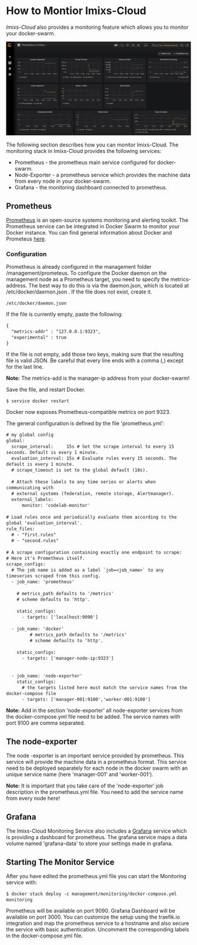 # How to Montior Imixs-Cloud

_Imixs-Cloud_ also provides a monitoring feature which allows you to monitor your docker-swarm.

<img src="./imixs-cloud-04.png" />

The following section describes how you can monitor Imixs-Cloud. The monitoring stack in Imixs-Cloud provides the following services:

 * Prometheus - the prometheus main service configured for docker-swarm.
 * Node-Exporter - a prometheus service which provides the machine data from every node in your docker-swarm.
 * Grafana - the monitoring dashboard connected to prometheus.

## Prometheus

[Prometheus](https://prometheus.io/) is an open-source systems monitoring and alerting toolkit. 
The Prometheus service can be integrated in Docker Swarm to monitor your Docker instance. You can find general information about Docker and Prometeus [here](https://docs.docker.com/config/thirdparty/prometheus/). 

### Configuration

Prometheus is already configured in the management folder /management/prometeus. 
To configure the Docker daemon on the management node as a Prometheus target, you need to specify the metrics-address. 
The best way to do this is via the daemon.json, which is located at /etc/docker/daemon.json . If the file does not exist, create it.

    /etc/docker/daemon.json

If the file is currently empty, paste the following:

	{
	  "metrics-addr" : "127.0.0.1:9323",
	  "experimental" : true
	}

If the file is not empty, add those two keys, making sure that the resulting file is valid JSON. Be careful that every line ends with a comma (,) except for the last line.

**Note:** The metrics-add is the manager-ip address from your docker-swarm!

Save the file, and restart Docker.

	$ service docker restart

Docker now exposes Prometheus-compatible metrics on port 9323.

The general configuration is defined by the file 'prometheus.yml':

	# my global config
	global:
	  scrape_interval:     15s # Set the scrape interval to every 15 seconds. Default is every 1 minute.
	  evaluation_interval: 15s # Evaluate rules every 15 seconds. The default is every 1 minute.
	  # scrape_timeout is set to the global default (10s).
	
	  # Attach these labels to any time series or alerts when communicating with
	  # external systems (federation, remote storage, Alertmanager).
	  external_labels:
	      monitor: 'codelab-monitor'
	
	# Load rules once and periodically evaluate them according to the global 'evaluation_interval'.
	rule_files:
	  # - "first.rules"
	  # - "second.rules"
	
	# A scrape configuration containing exactly one endpoint to scrape:
	# Here it's Prometheus itself.
	scrape_configs:
	  # The job name is added as a label `job=<job_name>` to any timeseries scraped from this config.
	  - job_name: 'prometheus'
	
	    # metrics_path defaults to '/metrics'
	    # scheme defaults to 'http'.
	
	    static_configs:
	      - targets: ['localhost:9090']
	
	  - job_name: 'docker'
	         # metrics_path defaults to '/metrics'
	         # scheme defaults to 'http'.
	
	    static_configs:
	      - targets: ['manager-node-ip:9323']
	    
	      
	  - job_name: 'node-exporter'
	    static_configs:
          # the targets listed here must match the service names from the docker-compose file
          - targets: ['manager-001:9100','worker-001:9100']


**Note:** Add in the section 'node-exporter' all node-exporter services from the docker-compose.yml file need to be added. The service names with port 9100 are comma separated. 

## The node-exporter

The node -exporter is an important service provided by prometheus. This service will provide the machine data in a prometheus format. This service need to be deployed separately for each node in the docker swarm with an unique service name (here 'manager-001' and 'worker-001'). 

**Note:** It is important that you take care of the 'node-exporter' job description in the prometheus.yml file. You need to add the service name from every node here! 

## Grafana

The Imixs-Cloud Monitoring Service also includes a [Grafana](https://grafana.com/) service which is providing a dashboard for prometheus.
The grafana service maps a data volume named 'grafana-data' to store your settings made in grafana. 



## Starting The Monitor Service 

After you have edited the prometheus.yml file you can start the Monitoring service with:

	$ docker stack deploy -c management/monitoring/docker-compose.yml monitoring

Prometheus will be available on port 9090. Grafana Dashboard will be available on port 3000.
You can customize the setup using the traefik.io integration and map the prometheus service to a hostname and also secure the service with basic authentication. Uncomment the corresponding labels in the docker-compose.yml file. 
